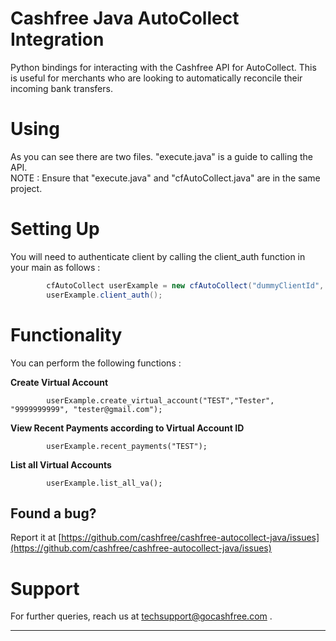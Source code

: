#  Cashfree Java AutoCollect Integration 

Python bindings for interacting with the Cashfree API for AutoCollect. This is useful for merchants who are looking to automatically reconcile their incoming bank transfers. 

# Using 

As you can see there are two files. "execute.java" is a guide to calling the API. <br />
NOTE : Ensure that "execute.java" and "cfAutoCollect.java" are in the same project.

# Setting Up

You will need to authenticate client by calling the client_auth function in your main as follows : 

```java
        cfAutoCollect userExample = new cfAutoCollect("dummyClientId", "dummyClientSecret", "TEST/PROD");
        userExample.client_auth();
```

# Functionality

You can perform the following functions : 

**Create Virtual Account**
```
        userExample.create_virtual_account("TEST","Tester", "9999999999", "tester@gmail.com");
```

**View Recent Payments according to Virtual Account ID**
```
        userExample.recent_payments("TEST");
```
**List all Virtual Accounts**

```
        userExample.list_all_va();
```

## Found a bug?

Report it at [https://github.com/cashfree/cashfree-autocollect-java/issues](https://github.com/cashfree/cashfree-autocollect-java/issues)

# Support

For further queries, reach us at techsupport@gocashfree.com .

********************************************************************************** 





